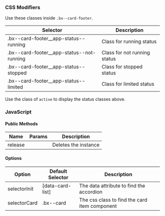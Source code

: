 ### CSS Modifiers

Use these classes inside `.bx--card-footer`.

| Selector                                    | Description                  |
| ------------------------------------------- | ---------------------------- |
| .bx--card-footer\_\_app-status--running     | Class for running status     |
| .bx--card-footer\_\_app-status--not-running | Class for not running status |
| .bx--card-footer\_\_app-status--stopped     | Class for stopped status     |
| .bx--card-footer\_\_app-status--limited     | Class for limited status     |

Use the class of `active` to display the status classes above.

### JavaScript

#### Public Methods

| Name    | Params | Description          |
| ------- | ------ | -------------------- |
| release |        | Deletes the instance |

#### Options

| Option       | Default Selector | Description                                   |
| ------------ | ---------------- | --------------------------------------------- |
| selectorInit | [data-card-list] | The data attribute to find the accordion      |
| selectorCard | .bx--card        | The css class to find the card item component |
